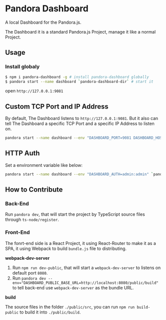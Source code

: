 # Pandora Dashboard

A local Dashboard for the Pandora.js. 

The Dashboard it is a standard Pandora.js Project, manage it like a normal Project.

## Usage

### Install globaly

```bash
$ npm i pandora-dashboard -g # install pandora-dashboard globally
$ pandora start --name dashboard `pandora-dashboard-dir` # start it
```

open `http://127.0.0.1:9081`

## Custom TCP Port and IP Address

By default, The Dashboard listens to `http://127.0.0.1:9081`. But it also can tell The Dashboard a specific TCP Port and a specific IP Address to listen on.

```bash
pandora start --name dashboard --env "DASHBOARD_PORT=9081 DASHBOARD_HOST=0.0.0.0" `pandora-dashboard-dir`
```

## HTTP Auth

Set a environment variable like below:

```bash
pandora start --name dashboard --env "DASHBOARD_AUTH=admin:admin" `pandora-dashboard-dir`

```

## How to Contribute

### Back-End

Run `pandora dev`, that will start the project by TypeScript source files through `ts-node/register`.
### Front-End

The fonrt-end side is a React Project, it using React-Router to make it as a SPA, it using Webpack to build `bundle.js` file to distributing.


**webpack-dev-server**

1. Run `npm run dev-public`, that will start a `webpack-dev-server` to listens on default port `8080`.
2. Run `pandora dev --env="DASHBOARD_PUBLIC_BASE_URL=http://localhost:8080/public/build"` to tell back-end use `webpack-dev-server` as the bundle URL.

**build**

The source files in the folder `./public/src`, you can run `npm run build-public` to build it into `./public/build`.
